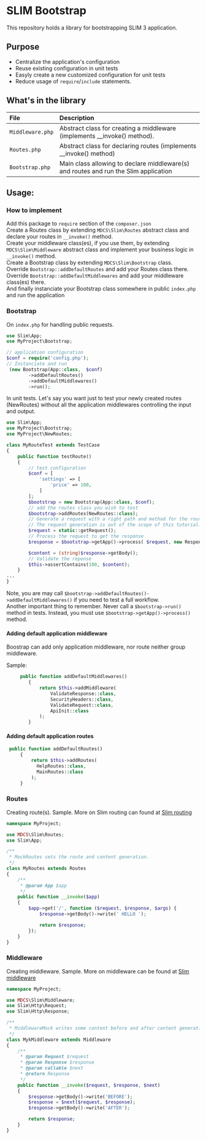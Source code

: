 # SLIM Bootstrap

This repository holds a library for bootstrapping SLIM 3 application.

## Purpose 

- Centralize the application's configuration
- Reuse existing configuration in unit tests
- Easyly create a new customized configuration for unit tests
- Reduce usage of `require`/`include` statements.

## What's in the library

| File | Description  |
|:---|:--- |
|`Middleware.php` | Abstract class for creating a middleware (implements __invoke() method).|
|`Routes.php` | Abstract class for declaring routes (implements __invoke() method)| 
|`Bootstrap.php` | Main class allowing to declare middleware(s) and routes and run the Slim application| 

## Usage:

### How to implement

Add this package to `require` section of the `composer.json`<br/>
Create a Routes class by extending `MDCS\Slim\Routes` abstract class and declare your routes 
in `__invoke()` method.<br/>
Create your middleware class(es), if you use them, by extending  `MDCS\Slim\Middleware` abstract class
and implement your business logic in `__invoke()` method.<br/>
Create a Bootstrap class by extending `MDCS\Slim\Bootstrap` class. <br/>
Override `Bootstrap::addDefaultRoutes` and add your Routes class there.<br/>
Override `Bootstrap::addDefaultMiddlewares` and add your middleware class(es) there.<br/>
And finally instanciate your Bootstrap class somewhere in public `index.php` and run the application

### Bootstrap

On `index.php` for handling public requests.
```php
use Slim\App;
use MyProject\Bootstrap;

// application configuration
$conf = require('config.php');
// Instanciate and run
 (new Bootstrap(App::class,  $conf)
        ->addDefaultRoutes()
        ->addDefaultMiddlewares()
        ->run();
```

In unit tests. Let's say you want just to test your newly created routes (NewRoutes) without 
all the application middlewares controlling the input and output. 
```php
use Slim\App;
use MyProject\Bootstrap;
use MyProject\NewRoutes;

class MyRouteTest extends TestCase
{
    public function testRoute()
    {
        // test configuration
        $conf = [
            'settings' => [
                'price' => 100,
            ]
        ];
        $bootstrap = new Bootstrap(App::class, $conf);
        // add the routes class you wish to test
        $bootstrap->addRoutes(NewRoutes::class);
        // Generate a request with a right path and method for the route to test.
        // The request generation is out of the scope of this tutorial.
        $request = static::getRequest();
        // Process the request to get the response
        $response = $bootstrap->getApp()->process( $request, new Response());

        $content = (string)$response->getBody();
        // Validate the reponse    
        $this->assertContains(100, $content);
    }
...
}
```
Note, you are may call `$bootstrap->addDefaultRoutes()->addDefaultMiddlewares()` if you need to test a full
workflow.<br/>
Another important thing to remember. Never call a `$bootstrap->run()` method in tests. Instead, you must
use `$bootstrap->getApp()->process()` method. 

#### Adding default application middleware

Boostrap can add only application middleware, nor route neither group middleware. 

Sample: 
```php
     public function addDefaultMiddlewares()
        {
            return $this->addMiddleware(
                ValidateResponse::class,
                SecurityHeaders::class,
                ValidateRequest::class,
                ApiInit::class
            );
        }
```
#### Adding default application routes

```php
 public function addDefaultRoutes()
     {
         return $this->addRoutes(
           HelpRoutes::class,
           MainRoutes::class
         );
     }
```
### Routes

Creating route(s). Sample. More on Slim routing can found at [Slim routing](https://www.slimframework.com/docs/v3/objects/router.html)

```php
namespace MyProject;

use MDCS\Slim\Routes;
use Slim\App;

/**
 * MockRoutes sets the route and content generation.
 */
class MyRoutes extends Routes
{
    /**
     * @param App $app
     */
    public function __invoke($app)
    {
        $app->get('/', function ($request, $response, $args) {
            $response->getBody()->write(' HELLO ');

            return $response;
        });
    }
}
```

### Middleware

Creating middleware. Sample. More on middleware can be found at [Slim middleware](https://www.slimframework.com/docs/v3/concepts/middleware.html)

```php
namespace MyProject;

use MDCS\Slim\Middleware;
use Slim\Http\Request;
use Slim\Http\Response;

/**
 * MiddlewareMock writes some content before and after content generation.
 */
class MykMiddleware extends Middleware
{
    /**
     * @param Request $request
     * @param Response $response
     * @param callable $next
     * @return Response
     */
    public function __invoke($request, $response, $next)
    {
        $response->getBody()->write('BEFORE');
        $response = $next($request, $response);
        $response->getBody()->write('AFTER');

        return $response;
    }
}
```